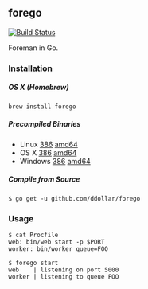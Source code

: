 ## forego
[![Build Status](https://travis-ci.org/ddollar/forego.svg?branch=master)](https://travis-ci.org/ddollar/forego)

Foreman in Go.

### Installation

##### OS X (Homebrew)

    brew install forego

##### Precompiled Binaries

* Linux
  [386](https://godist.herokuapp.com/projects/ddollar/forego/releases/current/linux-386/forego)
  [amd64](https://godist.herokuapp.com/projects/ddollar/forego/releases/current/linux-amd64/forego)
* OS X
  [386](https://godist.herokuapp.com/projects/ddollar/forego/releases/current/darwin-386/forego)
  [amd64](https://godist.herokuapp.com/projects/ddollar/forego/releases/current/darwin-amd64/forego)
* Windows
  [386](https://godist.herokuapp.com/projects/ddollar/forego/releases/current/windows-386/forego.exe)
  [amd64](https://godist.herokuapp.com/projects/ddollar/forego/releases/current/windows-amd64/forego.exe)

##### Compile from Source

    $ go get -u github.com/ddollar/forego

### Usage

    $ cat Procfile
    web: bin/web start -p $PORT
    worker: bin/worker queue=FOO

    $ forego start
    web    | listening on port 5000
    worker | listening to queue FOO

